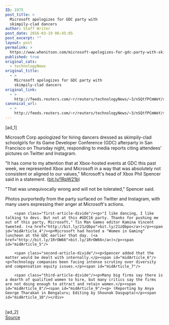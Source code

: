 ```yaml
---
ID: 1975
post_title: >
  Microsoft apologizes for GDC party with
  skimpily-clad dancers
author: Staff Writer
post_date: 2016-03-19 06:45:05
post_excerpt: ""
layout: post
permalink: >
  https://www.whenitson.com/microsoft-apologizes-for-gdc-party-with-skimpily-clad-dancers/
published: true
original_cats:
  - technologyNews
original_title:
  - >
    Microsoft apologizes for GDC party with
    skimpily-clad dancers
original_link:
  - >
    http://feeds.reuters.com/~r/reuters/technologyNews/~3/nSQtfPCmWeY/story01.htm
canonical_url:
  - >
    http://feeds.reuters.com/~r/reuters/technologyNews/~3/nSQtfPCmWeY/story01.htm
---
```

 [ad_1]
<br><div id="articleText">
<span id="midArticle_start"/>

<span class="focusParagraph" readability="5"><p><span class="articleLocatio&lt;/span&gt;n">Microsoft Corp apologized for hiring dancers dressed as  skimpily-clad schoolgirls for its Game Developer Conference (GDC) afterparty in San Francisco on Thursday night, responding to media reports citing attendees' pictures on Twitter and Instagram.</span></p></span><span id="midArticle_0"/><p>"It has come to my attention that at Xbox-hosted events at GDC this past week, we represented Xbox and Microsoft in a way that was absolutely not consistent or aligned to our values," Microsoft's head of Xbox Phil Spencer said in a statement. (<a href="http://bit.ly/1RpW21b">bit.ly/1RpW21b</a>)</p><span id="midArticle_1"/><p>"That was unequivocally wrong and will not be tolerated," Spencer said.</p><span id="midArticle_2"/><p>Photos purportedly from the party surfaced on Twitter and Instagram, with many users expressing their anger at Microsoft's actions.</p><span id="midArticle_3"/>
        
        <span class="first-article-divide"/><p>"I like dancing, I like talking to devs. But not at this #GDC16 party. Thanks for pushing me out of this party, Microsoft," Tin Man Games editor Kamina Vincent tweeted. (<a href="http://bit.ly/21zQbpo">bit.ly/21zQbpo</a>)</p><span id="midArticle_4"/><p>Microsoft had hosted a "Women in Gaming" luncheon at the GDC earlier that day. (<a href="http://bit.ly/1RrOW66">bit.ly/1RrOW66</a>)</p><span id="midArticle_5"/>
        
        <span class="second-article-divide"/><p>Spencer added that the matter would be dealt with internally.</p><span id="midArticle_6"/><p>Technology companies been facing intense scrutiny over diversity and compensation equity issues.</p><span id="midArticle_7"/>
        
        <span class="third-article-divide"/><p>Many big firms say there is a dearth of qualified women to hire, but many critics say the firms are not doing enough to attract and retain women.</p><span id="midArticle_8"/><span id="midArticle_9"/><p> (Reporting by Anya George Tharakan in Bengaluru; Editing by Shounak Dasgupta)</p><span id="midArticle_10"/></div>
<br>[ad_2]
<br><a href="http://feeds.reuters.com/~r/reuters/technologyNews/~3/nSQtfPCmWeY/story01.htm">Source </a>